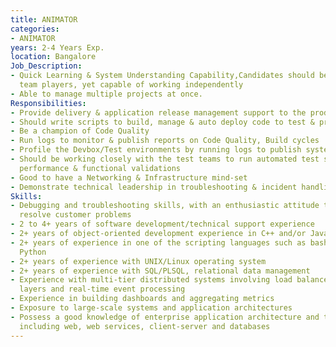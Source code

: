 ```yaml
---
title: ANIMATOR
categories:
- ANIMATOR
years: 2-4 Years Exp.
location: Bangalore
Job_Description:
- Quick Learning & System Understanding Capability,Candidates should be excellent
  team players, yet capable of working independently
- Able to manage multiple projects at once.
Responsibilities:
- Provide delivery & application release management support to the product teams
- Should write scripts to build, manage & auto deploy code to test & production environments
- Be a champion of Code Quality
- Run logs to monitor & publish reports on Code Quality, Build cycles
- Profile the Devbox/Test environments by running logs to publish system usage/WLM
- Should be working closely with the test teams to run automated test scripts for
  performance & functional validations
- Good to have a Networking & Infrastructure mind-set
- Demonstrate technical leadership in troubleshooting & incident handling
Skills:
- Debugging and troubleshooting skills, with an enthusiastic attitude to support and
  resolve customer problems
- 2 to 4+ years of software development/technical support experience
- 2+ years of object-oriented development experience in C++ and/or Java
- 2+ years of experience in one of the scripting languages such as bash, Perl, or
  Python
- 2+ years of experience with UNIX/Linux operating system
- 2+ years of experience with SQL/PLSQL, relational data management
- Experience with multi-tier distributed systems involving load balancers, caching
  layers and real-time event processing
- Experience in building dashboards and aggregating metrics
- Exposure to large-scale systems and application architectures
- Possess a good knowledge of enterprise application architecture and technologies
  including web, web services, client-server and databases
---
```



